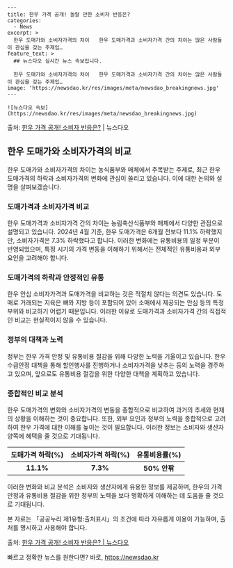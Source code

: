     ---
    title: 한우 가격 공개! 놀랄 만한 소비자 반응은?
    categories:
      - News
    excerpt: >
      한우 도매가와 소비자가격의 차이   한우 도매가격과 소비자가격 간의 차이는 많은 사람들이 관심을 갖는 주제입…
    feature_text: >
      ## 뉴스다오 실시간 뉴스 속보입니다.
    
      한우 도매가와 소비자가격의 차이   한우 도매가격과 소비자가격 간의 차이는 많은 사람들이 관심을 갖는 주제입…
    image: 'https://newsdao.kr/res/images/meta/newsdao_breakingnews.jpg'
    ---
    
    ![뉴스다오 속보](https://newsdao.kr/res/images/meta/newsdao_breakingnews.jpg)

<p>출처: <a href="https://newsdao.kr/4631" rel="dofollow">한우 가격 공개! 소비자 반응은?</a> | 뉴스다오</p>

<h2 data-ke-size="size26">한우 도매가와 소비자가격의 비교</h2>
<p data-ke-size="size16">한우 도매가와 소비자가격의 차이는 농식품부와 매체에서 주목받는 주제로, 최근 한우 도매가격의 하락과 소비자가격의 변화에 관심이 쏠리고 있습니다. 이에 대한 논의와 설명을 살펴보겠습니다.</p>

<h3>도매가격과 소비자가격 비교</h3>
<p data-ke-size="size16">한우 도매가격과 소비자가격 간의 차이는 농림축산식품부와 매체에서 다양한 관점으로 설명되고 있습니다. 2024년 4월 기준, 한우 도매가격은 6개월 전보다 11.1% 하락했지만, 소비자가격은 7.3% 하락했다고 합니다. 이러한 변화에는 유통비용의 일정 부분이 반영되었으며, 특정 시기의 가격 변동을 이해하기 위해서는 전체적인 유통비용과 외부 요인을 고려해야 합니다.</p>

<h3>도매가격의 하락과 안정적인 유통</h3>
<p data-ke-size="size16">한우 안심 소비자가격과 도매가격을 비교하는 것은 적절치 않다는 의견도 있습니다. 도매로 거래되는 지육은 뼈와 지방 등이 포함되어 있어 소매에서 제공되는 안심 등의 특정 부위와 비교하기 어렵기 때문입니다. 이러한 이유로 도매가격과 소비자가격 간의 직접적인 비교는 현실적이지 않을 수 있습니다.</p>

<h3>정부의 대책과 노력</h3>
<p data-ke-size="size16">정부는 한우 가격 안정 및 유통비용 절감을 위해 다양한 노력을 기울이고 있습니다. 한우 수급안정 대책을 통해 할인행사를 진행하거나 소비자가격을 낮추는 등의 노력을 경주하고 있으며, 앞으로도 유통비용 절감을 위한 다양한 대책을 계획하고 있습니다.</p>

<h3>종합적인 비교 분석</h3>
<p data-ke-size="size16">한우 도매가격의 변화와 소비자가격의 변동을 종합적으로 비교하여 과거의 추세와 현재의 상황을 이해하는 것이 중요합니다. 또한, 외부 요인과 정부의 노력을 종합적으로 고려하여 한우 가격에 대한 이해를 높이는 것이 필요합니다. 이러한 정보는 소비자와 생산자 양쪽에 혜택을 줄 것으로 기대됩니다.</p>

<table>
  <thead>
    <tr>
      <th>도매가격 하락(%)</th>
      <th>소비자가격 하락(%)</th>
      <th>유통비용률(%)</th>
    </tr>
  </thead>
  <tbody>
    <tr>
      <td style="text-align: center; height: 17px;"><b>11.1%</b></td>
      <td style="text-align: center; height: 17px;"><b>7.3%</b></td>
      <td style="text-align: center; height: 17px;"><b>50% 안팎</b></td>
    </tr>
  </tbody>
</table>

<p data-ke-size="size16">이러한 변화와 비교 분석은 소비자와 생산자에게 유용한 정보를 제공하며, 한우의 가격 안정과 유통비용 절감을 위한 정부의 노력을 보다 명확하게 이해하는 데 도움을 줄 것으로 기대됩니다.</p>

<p data-ke-size="size16">본 자료는 「공공누리 제1유형:출처표시」의 조건에 따라 자유롭게 이용이 가능하며, 출처를 명시하고 사용해야 합니다.</p>
<p data-ke-size="size16">출처: <a href="https://newsdao.kr/4631">한우 가격 공개! 소비자 반응은? | 뉴스다오</a></p> 

빠르고 정확한 뉴스를 원한다면? 바로, <a href="https://newsdao.kr" rel="dofollow">https://newsdao.kr</a>


    
